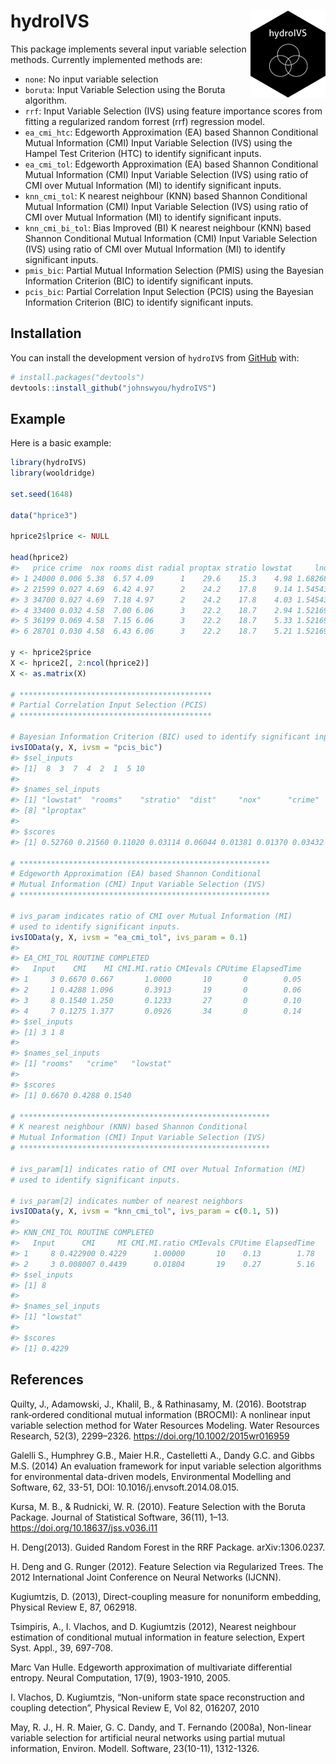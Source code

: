 
<!-- README.md is generated from README.Rmd. Please edit that file -->

# hydroIVS <img src="man/figures/logo.png" align="right" height="139" />

<!-- badges: start -->
<!-- badges: end -->

This package implements several input variable selection methods.
Currently implemented methods are:

- `none`: No input variable selection
- `boruta`: Input Variable Selection using the Boruta algorithm.
- `rrf`: Input Variable Selection (IVS) using feature importance scores
  from fitting a regularized random forrest (rrf) regression model.
- `ea_cmi_htc`: Edgeworth Approximation (EA) based Shannon Conditional
  Mutual Information (CMI) Input Variable Selection (IVS) using the
  Hampel Test Criterion (HTC) to identify significant inputs.
- `ea_cmi_tol`: Edgeworth Approximation (EA) based Shannon Conditional
  Mutual Information (CMI) Input Variable Selection (IVS) using ratio of
  CMI over Mutual Information (MI) to identify significant inputs.
- `knn_cmi_tol`: K nearest neighbour (KNN) based Shannon Conditional
  Mutual Information (CMI) Input Variable Selection (IVS) using ratio of
  CMI over Mutual Information (MI) to identify significant inputs.
- `knn_cmi_bi_tol`: Bias Improved (BI) K nearest neighbour (KNN) based
  Shannon Conditional Mutual Information (CMI) Input Variable Selection
  (IVS) using ratio of CMI over Mutual Information (MI) to identify
  significant inputs.
- `pmis_bic`: Partial Mutual Information Selection (PMIS) using the
  Bayesian Information Criterion (BIC) to identify significant inputs.
- `pcis_bic`: Partial Correlation Input Selection (PCIS) using the
  Bayesian Information Criterion (BIC) to identify significant inputs.

## Installation

You can install the development version of `hydroIVS` from
[GitHub](https://github.com/) with:

``` r
# install.packages("devtools")
devtools::install_github("johnswyou/hydroIVS")
```

## Example

Here is a basic example:

``` r
library(hydroIVS)
library(wooldridge)

set.seed(1648)

data("hprice3")

hprice2$lprice <- NULL

head(hprice2)
#>   price crime  nox rooms dist radial proptax stratio lowstat     lnox lproptax
#> 1 24000 0.006 5.38  6.57 4.09      1    29.6    15.3    4.98 1.682688 5.690360
#> 2 21599 0.027 4.69  6.42 4.97      2    24.2    17.8    9.14 1.545433 5.488938
#> 3 34700 0.027 4.69  7.18 4.97      2    24.2    17.8    4.03 1.545433 5.488938
#> 4 33400 0.032 4.58  7.00 6.06      3    22.2    18.7    2.94 1.521699 5.402678
#> 5 36199 0.069 4.58  7.15 6.06      3    22.2    18.7    5.33 1.521699 5.402678
#> 6 28701 0.030 4.58  6.43 6.06      3    22.2    18.7    5.21 1.521699 5.402678

y <- hprice2$price
X <- hprice2[, 2:ncol(hprice2)]
X <- as.matrix(X)

# *******************************************
# Partial Correlation Input Selection (PCIS)
# *******************************************

# Bayesian Information Criterion (BIC) used to identify significant inputs.
ivsIOData(y, X, ivsm = "pcis_bic")
#> $sel_inputs
#> [1]  8  3  7  4  2  1  5 10
#> 
#> $names_sel_inputs
#> [1] "lowstat"  "rooms"    "stratio"  "dist"     "nox"      "crime"    "radial"  
#> [8] "lproptax"
#> 
#> $scores
#> [1] 0.52760 0.21560 0.11020 0.03114 0.06044 0.01381 0.01370 0.03432

# ********************************************************
# Edgeworth Approximation (EA) based Shannon Conditional 
# Mutual Information (CMI) Input Variable Selection (IVS) 
# ********************************************************

# ivs_param indicates ratio of CMI over Mutual Information (MI) 
# used to identify significant inputs.
ivsIOData(y, X, ivsm = "ea_cmi_tol", ivs_param = 0.1)
#> 
#> EA_CMI_TOL ROUTINE COMPLETED
#>   Input    CMI    MI CMI.MI.ratio CMIevals CPUtime ElapsedTime
#> 1     3 0.6670 0.667       1.0000       10       0        0.05
#> 2     1 0.4288 1.096       0.3913       19       0        0.06
#> 3     8 0.1540 1.250       0.1233       27       0        0.10
#> 4     7 0.1275 1.377       0.0926       34       0        0.14
#> $sel_inputs
#> [1] 3 1 8
#> 
#> $names_sel_inputs
#> [1] "rooms"   "crime"   "lowstat"
#> 
#> $scores
#> [1] 0.6670 0.4288 0.1540

# ********************************************************
# K nearest neighbour (KNN) based Shannon Conditional 
# Mutual Information (CMI) Input Variable Selection (IVS) 
# ********************************************************

# ivs_param[1] indicates ratio of CMI over Mutual Information (MI) 
# used to identify significant inputs.

# ivs_param[2] indicates number of nearest neighbors
ivsIOData(y, X, ivsm = "knn_cmi_tol", ivs_param = c(0.1, 5))
#> 
#> KNN_CMI_TOL ROUTINE COMPLETED
#>   Input      CMI     MI CMI.MI.ratio CMIevals CPUtime ElapsedTime
#> 1     8 0.422900 0.4229      1.00000       10    0.13        1.78
#> 2     3 0.008007 0.4439      0.01804       19    0.27        5.16
#> $sel_inputs
#> [1] 8
#> 
#> $names_sel_inputs
#> [1] "lowstat"
#> 
#> $scores
#> [1] 0.4229
```

## References

Quilty, J., Adamowski, J., Khalil, B., & Rathinasamy, M. (2016).
Bootstrap rank‐ordered conditional mutual information (BROCMI): A
nonlinear input variable selection method for Water Resources Modeling.
Water Resources Research, 52(3), 2299–2326.
<https://doi.org/10.1002/2015wr016959>

Galelli S., Humphrey G.B., Maier H.R., Castelletti A., Dandy G.C. and
Gibbs M.S. (2014) An evaluation framework for input variable selection
algorithms for environmental data-driven models, Environmental Modelling
and Software, 62, 33-51, DOI: 10.1016/j.envsoft.2014.08.015.

Kursa, M. B., & Rudnicki, W. R. (2010). Feature Selection with the
Boruta Package. Journal of Statistical Software, 36(11), 1–13.
<https://doi.org/10.18637/jss.v036.i11>

H. Deng(2013). Guided Random Forest in the RRF Package. arXiv:1306.0237.

H. Deng and G. Runger (2012). Feature Selection via Regularized Trees.
The 2012 International Joint Conference on Neural Networks (IJCNN).

Kugiumtzis, D. (2013), Direct-coupling measure for nonuniform embedding,
Physical Review E, 87, 062918.

Tsimpiris, A., I. Vlachos, and D. Kugiumtzis (2012), Nearest neighbour
estimation of conditional mutual information in feature selection,
Expert Syst. Appl., 39, 697-708.

Marc Van Hulle. Edgeworth approximation of multivariate differential
entropy. Neural Computation, 17(9), 1903-1910, 2005.

I. Vlachos, D. Kugiumtzis, “Non-uniform state space reconstruction and
coupling detection”, Physical Review E, Vol 82, 016207, 2010

May, R. J., H. R. Maier, G. C. Dandy, and T. Fernando (2008a),
Non-linear variable selection for artificial neural networks using
partial mutual information, Environ. Modell. Software, 23(10-11),
1312-1326.
